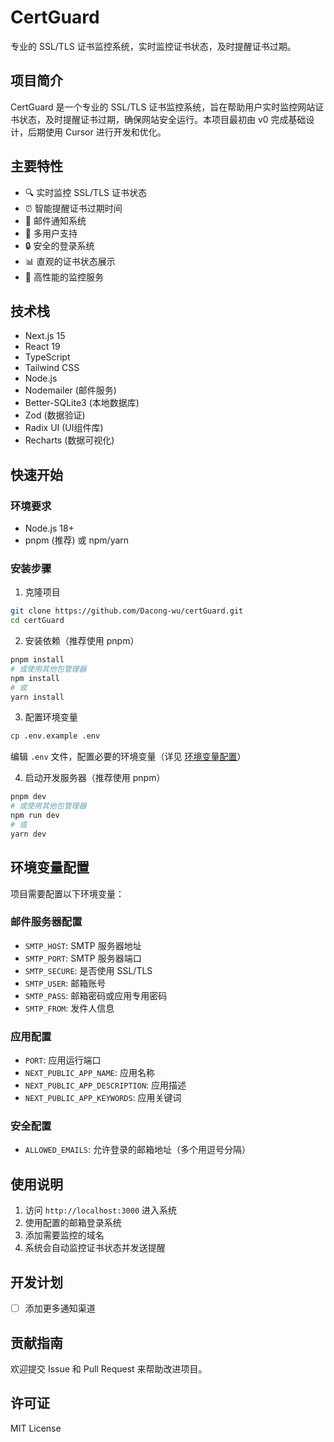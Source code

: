 # CertGuard

专业的 SSL/TLS 证书监控系统，实时监控证书状态，及时提醒证书过期。

## 项目简介

CertGuard 是一个专业的 SSL/TLS 证书监控系统，旨在帮助用户实时监控网站证书状态，及时提醒证书过期，确保网站安全运行。本项目最初由 v0 完成基础设计，后期使用 Cursor 进行开发和优化。

## 主要特性

- 🔍 实时监控 SSL/TLS 证书状态
- ⏰ 智能提醒证书过期时间
- 📧 邮件通知系统
- 👤 多用户支持
- 🔒 安全的登录系统
- 📊 直观的证书状态展示
- 🚀 高性能的监控服务

## 技术栈

- Next.js 15
- React 19
- TypeScript
- Tailwind CSS
- Node.js
- Nodemailer (邮件服务)
- Better-SQLite3 (本地数据库)
- Zod (数据验证)
- Radix UI (UI组件库)
- Recharts (数据可视化)

## 快速开始

### 环境要求

- Node.js 18+
- pnpm (推荐) 或 npm/yarn

### 安装步骤

1. 克隆项目
```bash
git clone https://github.com/Dacong-wu/certGuard.git
cd certGuard
```

2. 安装依赖（推荐使用 pnpm）
```bash
pnpm install
# 或使用其他包管理器
npm install
# 或
yarn install
```

3. 配置环境变量
```bash
cp .env.example .env
```
编辑 `.env` 文件，配置必要的环境变量（详见 [环境变量配置](#环境变量配置)）

4. 启动开发服务器（推荐使用 pnpm）
```bash
pnpm dev
# 或使用其他包管理器
npm run dev
# 或
yarn dev
```

## 环境变量配置

项目需要配置以下环境变量：

### 邮件服务器配置
- `SMTP_HOST`: SMTP 服务器地址
- `SMTP_PORT`: SMTP 服务器端口
- `SMTP_SECURE`: 是否使用 SSL/TLS
- `SMTP_USER`: 邮箱账号
- `SMTP_PASS`: 邮箱密码或应用专用密码
- `SMTP_FROM`: 发件人信息

### 应用配置
- `PORT`: 应用运行端口
- `NEXT_PUBLIC_APP_NAME`: 应用名称
- `NEXT_PUBLIC_APP_DESCRIPTION`: 应用描述
- `NEXT_PUBLIC_APP_KEYWORDS`: 应用关键词

### 安全配置
- `ALLOWED_EMAILS`: 允许登录的邮箱地址（多个用逗号分隔）

## 使用说明

1. 访问 `http://localhost:3000` 进入系统
2. 使用配置的邮箱登录系统
3. 添加需要监控的域名
4. 系统会自动监控证书状态并发送提醒

## 开发计划

- [ ] 添加更多通知渠道

## 贡献指南

欢迎提交 Issue 和 Pull Request 来帮助改进项目。

## 许可证

MIT License
